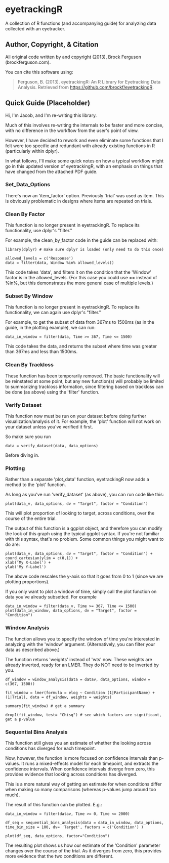 eyetrackingR
=====================================

A collection of R functions (and accompanying guide) for analyzing data collected with an eyetracker.

## Author, Copyright, & Citation

All original code written by and copyright (2013), Brock Ferguson (brockferguson.com).

You can cite this software using:

> Ferguson, B. (2013). eyetrackingR: An R Library for Eyetracking Data Analysis. Retrieved from https://github.com/brockf/eyetrackingR.


## Quick Guide (Placeholder)

Hi, I'm Jacob, and I'm re-writing this library.

Much of this involves re-writing the internals to be faster and more concise, with no difference in the workflow from the user's point of view.

However, I have decided to rework and even eliminate some functions that I felt were too specific and redundant with already existing functions in R (particularly within dplyr).

In what follows, I'll make some quick notes on how a typical workflow might go in this updated version of eyetrackingR, with an emphasis on things that have changed from the attached PDF guide. 

### Set_Data_Options

There's now an 'item_factor' option. Previously 'trial' was used as item. This is obviously problematic in designs where  items are repeated on trials.

### Clean By Factor

This function is no longer present in eyetrackingR. To replace its functionality, use dplyr's "filter."

For example, the clean_by_factor code in the guide can be replaced with:

```
library(dplyr) # make sure dplyr is loaded (only need to do this once)

allowed_levels = c('Response')
data = filter(data, Window %in% allowed_levels))
```

This code takes 'data', and filters it on the condition that the 'Window' factor is in the allowed_levels. (For this case you could use == instead of %in%, but this demonstrates the more general case of multiple levels.)

### Subset By Window

This function is no longer present in eyetrackingR. To replace its functionality, we can again use dplyr's "filter."

For example, to get the subset of data from 367ms to 1500ms (as in the guide, in the plotting example), we can run:

```
data_in_window = filter(data, Time >= 367, Time <= 1500)
```

This code takes the data, and returns the subset where time was greater than 367ms and less than 1500ms.

### Clean By Trackloss

These function has been temporarily removed. The basic functionality will be reinstated at some point, but any new function(s) will probably be limited to summarizing trackloss information, since filtering based on trackloss can be done (as above) using the 'filter' function.

### Verify Dataset

This function now must be run on your dataset before doing further visualization/analysis of it. For example, the 'plot' function will not work on your dataset unless you've verified it first.

So make sure you run

```
data = verify_dataset(data, data_options)
```

Before diving in.

### Plotting

Rather than a separate 'plot_data' function, eyetrackingR now adds a method to the 'plot' function.

As long as you've run 'verify_dataset' (as above), you can run code like this:

```
plot(data_v, data_options, dv = "Target", factor = "Condition") 
```

This will plot proportion of looking to target, across conditions, over the course of the entire trial. 

The output of this function is a ggplot object, and therefore you can modify the look of this graph using the typical ggplot syntax. If you're not familiar with this syntax, that's no problem. Some common things you might want to do are:

```
plot(data_v, data_options, dv = "Target", factor = "Condition") +
coord_cartesian(ylim = c(0,1)) +
xlab('My X-Label') +
ylab('My Y-Label')
```

The above code rescales the y-axis so that it goes from 0 to 1 (since we are plotting proportions).

If you only want to plot a window of time, simply call the plot function on data you've already subsetted. For example

```
data_in_window = filter(data_v, Time >= 367, Time <= 1500)
plot(data_in_window, data_options, dv = "Target", factor = "Condition")
```

### Window Analysis

The function allows you to specify the window of time you're interested in analyzing with the 'window' argument. (Alternatively, you can filter your data as described above.)

The function returns 'weights' instead of 'wts' now. These weights are already inverted, ready for an LMER. They do NOT need to be inverted by you.

```
df_window = window_analysis(data = datav, data_options, window = c(367, 1500))

fit_window = lmer(formula = elog ~ Condition (1|ParticipantName) + (1|Trial), data = df_window, weights = weights)

summary(fit_window) # get a summary

drop1(fit_window, test= "Chisq") # see which factors are significant, get a p-value
```

### Sequential Bins Analysis

This function still gives you an estimate of whether the looking across conditions has diverged for each timepoint.

Now, however, the function is more focused on confidence intervals than p-values. It runs a mixed-effects model for each timepoint, and extracts the confidence intervals. When confidence intervals diverge from zero, this provides evidence that looking across conditions has diverged.

This is a more natural way of getting an estimate for when conditions differ when making so many comparisons (whereas p-values jump around too much).

The result of this function can be plotted. E.g.:

```
data_in_window = filter(datav, Time >= 0, Time <= 2000)

df_seq = sequential_bins_analysis(data = data_in_window, data_options, time_bin_size = 100, dv= 'Target', factors = c('Condition') )

plot(df_seq, data_options, factor="Condition")
```

The resulting plot shows us how our estimate of the 'Condition' parameter changes over the course of the trial. As it diverges from zero, this provides more evidence that the two conditions are different.




